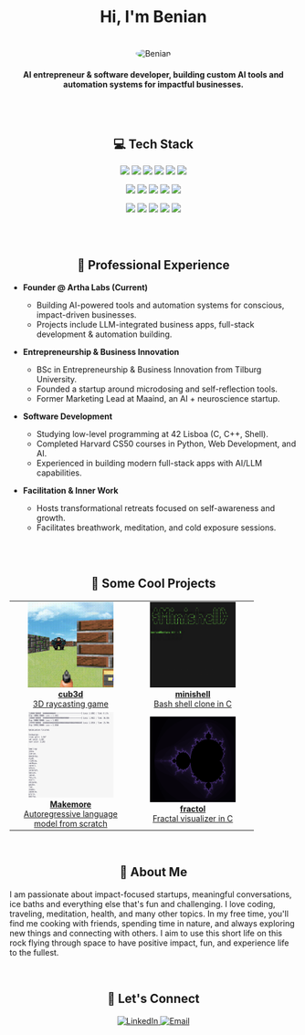 <h1 align="center">Hi, I'm Benian</h1>
<div align="center">
      <img src="./imgs/pb.png" alt="Benian" width="150" style="border-radius: 50%; margin-top: 20px;" />
    </div>

<h4 align="center">
AI entrepreneur & software developer, building custom AI tools and automation systems for impactful businesses.
</h4>

<br>
<br>

<h2 align="center">💻 Tech Stack</h2>

<div align="center" style="text-align: center;">
<p>
<img src="https://img.shields.io/badge/TypeScript-3178C6?style=for-the-badge&logo=typescript&logoColor=white">
<img src="https://img.shields.io/badge/JavaScript-F7DF1E?style=for-the-badge&logo=javascript&logoColor=black">
<img src="https://img.shields.io/badge/SvelteKit-FF3E00?style=for-the-badge&logo=svelte&logoColor=white">
<img src="https://img.shields.io/badge/Next.js-000000?style=for-the-badge&logo=next.js&logoColor=white">
<img src="https://img.shields.io/badge/Supabase-3ECF8E?style=for-the-badge&logo=supabase&logoColor=white">
<img src="https://img.shields.io/badge/PostgreSQL-336791?style=for-the-badge&logo=postgresql&logoColor=white">
</p>
<p>
<img src="https://img.shields.io/badge/Python-FFD43B?style=for-the-badge&logo=python&logoColor=blue">
<img src="https://img.shields.io/badge/PyTorch-EE4C2C?style=for-the-badge&logo=pytorch&logoColor=white">
<img src="https://img.shields.io/badge/C-00599C?style=for-the-badge&logo=c&logoColor=white">
<img src="https://img.shields.io/badge/C++-00599C?style=for-the-badge&logo=c%2B%2B&logoColor=white">
<img src="https://img.shields.io/badge/Shell_Script-121011?style=for-the-badge&logo=gnu-bash&logoColor=white">
</p>
<p>
<img src="https://img.shields.io/badge/VIM-11AB00?style=for-the-badge&logo=vim&logoColor=white">
<img src="https://img.shields.io/badge/GitHub-181717?style=for-the-badge&logo=github&logoColor=white">
<img src="https://img.shields.io/badge/Firebase-FFCA28?style=for-the-badge&logo=firebase&logoColor=black">
<img src="https://img.shields.io/badge/GCP-4285F4?style=for-the-badge&logo=google-cloud&logoColor=white">
<img src="https://img.shields.io/badge/OpenAI-412991?style=for-the-badge&logo=openai&logoColor=white">
</p>
</div>

<br>
<br>

<h2 align="center">🧠 Professional Experience</h2>

- **Founder @ Artha Labs (Current)**
  - Building AI-powered tools and automation systems for conscious, impact-driven businesses.
  - Projects include LLM-integrated business apps, full-stack development & automation building.

- **Entrepreneurship & Business Innovation**
  - BSc in Entrepreneurship & Business Innovation from Tilburg University.
  - Founded a startup around microdosing and self-reflection tools.
  - Former Marketing Lead at Maaind, an AI + neuroscience startup.

- **Software Development**
  - Studying low-level programming at 42 Lisboa (C, C++, Shell).
  - Completed Harvard CS50 courses in Python, Web Development, and AI.
  - Experienced in building modern full-stack apps with AI/LLM capabilities.

- **Facilitation & Inner Work**
  - Hosts transformational retreats focused on self-awareness and growth.
  - Facilitates breathwork, meditation, and cold exposure sessions.


<br>
<br>

<h2 align="center">🚀 Some Cool Projects</h2>

<table align="center">
  <tr>
    <td align="center" width="200px">
      <a href="https://github.com/btoksoez/cub3d">
        <img src="./imgs/cub3d.png" width="150" height="150"><br>
        <strong>cub3d</strong><br>3D raycasting game
      </a>
    </td>
    <td align="center" width="200px">
      <a href="https://github.com/btoksoez/minishell">
        <img src="./imgs/minishell_new.png" width="150" height="150"><br>
        <strong>minishell</strong><br>Bash shell clone in C
      </a>
    </td>
  </tr>
  <tr>
    <td align="center" width="200px">
      <a href="https://github.com/btoksoez/makemore">
        <img src="https://github.com/btoksoez/makemore/blob/main/imgs/final.png" width="150" height="150"><br>
        <strong>Makemore</strong><br>Autoregressive language model from scratch
      </a>
    </td>
    <td align="center" width="200px">
      <a href="https://github.com/btoksoez/fractol">
        <img src="./imgs/mandelbrot.png" width="150" height="150"><br>
        <strong>fractol</strong><br>Fractal visualizer in C
      </a>
    </td>
  </tr>
</table>

<br>

<h2 align="center">🧍 About Me</h2>

I am passionate about impact-focused startups, meaningful conversations, ice baths and everything else that's fun and challenging. I love coding, traveling, meditation, health, and many other topics. In my free time, you'll find me cooking with friends, spending time in nature, and always exploring new things and connecting with others. I aim to use this short life on this rock flying through space to have positive impact, fun, and experience life to the fullest.

<br>

<h2 align="center">🤝 Let's Connect</h2>

<p align="center">
  <a href="https://www.linkedin.com/in/benian" target="_blank">
    <img src="https://img.shields.io/badge/LinkedIn-0A66C2?style=for-the-badge&logo=linkedin&logoColor=white" alt="LinkedIn">
  </a>
  <a href="mailto:btoksoez@gmail.com">
    <img src="https://img.shields.io/badge/Email-D14836?style=for-the-badge&logo=gmail&logoColor=white" alt="Email">
  </a>
</p>
